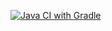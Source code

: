 [![Java CI with Gradle](https://github.com/OlegRytov/DZPageObect/actions/workflows/gradle.yml/badge.svg)](https://github.com/OlegRytov/DZPageObect/actions/workflows/gradle.yml)